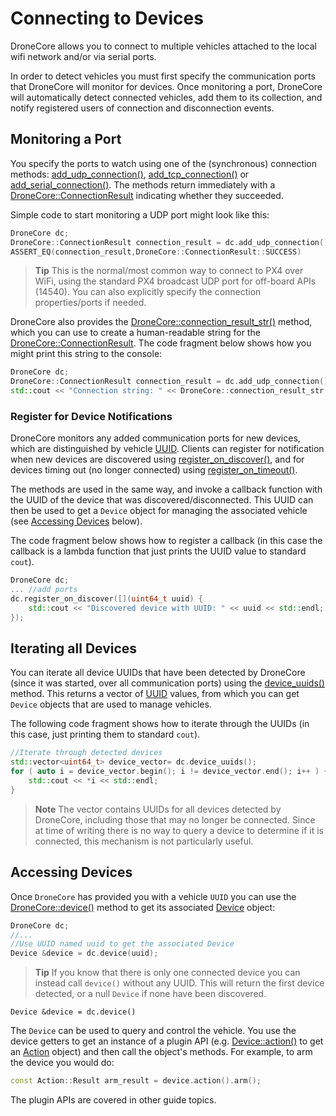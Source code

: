 # Connecting to Devices

DroneCore allows you to connect to multiple vehicles attached to the local wifi network and/or via serial ports. 

In order to detect vehicles you must first specify the communication ports that DroneCore will monitor for devices. Once monitoring a port, DroneCore will automatically detect connected vehicles, add them to its collection, and notify registered users of connection and disconnection events.

## Monitoring a Port

You specify the ports to watch using one of the (synchronous) connection methods: [add_udp_connection()](../api_reference/classdronecore_1_1_drone_core.md#classdronecore_1_1_drone_core_1ae4d3a7e5cc46d9570beaafdb5f19a1a8), [add_tcp_connection()](../api_reference/classdronecore_1_1_drone_core.md#classdronecore_1_1_drone_core_1ae3c2a16c464fda4cfadce0ec1426bb77) or [add_serial_connection()](../api_reference/classdronecore_1_1_drone_core.md#classdronecore_1_1_drone_core_1aa0e24650330b64753e663cfba51c0292). The methods return immediately with a [DroneCore::ConnectionResult](../api_reference/classdronecore_1_1_drone_core.md#classdronecore_1_1_drone_core_1a9bdf4a0267d4851342617bdbcbbeead7) indicating whether they succeeded. 

Simple code to start monitoring a UDP port might look like this:

```cpp
DroneCore dc;
DroneCore::ConnectionResult connection_result = dc.add_udp_connection();
ASSERT_EQ(connection_result,DroneCore::ConnectionResult::SUCCESS)
```

> **Tip** This is the normal/most common way to connect to PX4 over WiFi, using the standard PX4 broadcast UDP port for off-board APIs (14540). You can also explicitly specify the connection properties/ports if needed.

DroneCore also provides the [DroneCore::connection_result_str()](../api_reference/classdronecore_1_1_drone_core.md#classdronecore_1_1_drone_core_1a84c40dcefcafe888c38a5ed8dd93b0af) method, which you can use to create a human-readable string for the [DroneCore::ConnectionResult](../api_reference/classdronecore_1_1_drone_core.md#classdronecore_1_1_drone_core_1a9bdf4a0267d4851342617bdbcbbeead7). The code fragment below shows how you might print this string to the console:
```cpp
DroneCore dc;
DroneCore::ConnectionResult connection_result = dc.add_udp_connection();
std::cout << "Connection string: " << DroneCore::connection_result_str(connection_result) << std::endl;
```

### Register for Device Notifications

DroneCore monitors any added communication ports for new devices, which are distinguished by vehicle [UUID](../api_reference/classdronecore_1_1_info.md#classdronecore_1_1_info_1a49c7dd5f1a369c8296f0c3a2443bc031).  Clients can register for notification when new devices are discovered using [register_on_discover()](../api_reference/classdronecore_1_1_drone_core.md#classdronecore_1_1_drone_core_1a864ec7349eba67b02b8b3792f6c388f9), and for devices timing out (no longer connected) using [register_on_timeout()](../api_reference/classdronecore_1_1_drone_core.md#classdronecore_1_1_drone_core_1ad8c0dc0100449d21a46a787c810e8978). 

The methods are used in the same way, and invoke a callback function with the UUID of the device that was discovered/disconnected. This UUID can then be used to get a `Device` object for managing the associated vehicle (see [Accessing Devices](#accessing-devices) below).

The code fragment below shows how to register a callback (in this case the callback is a lambda function that just prints the UUID value to standard `cout`).

```cpp
DroneCore dc;
... //add ports
dc.register_on_discover([](uint64_t uuid) {
    std::cout << "Discovered device with UUID: " << uuid << std::endl;
});
```

## Iterating all Devices

You can iterate all device UUIDs that have been detected by DroneCore 
(since it was started, over all communication ports) using the [device_uuids()](../api_reference/classdronecore_1_1_drone_core.md#classdronecore_1_1_drone_core_1a20490717da3893be2c6965b905a7c1db) method. This returns a vector of [UUID](../api_reference/classdronecore_1_1_info.md#classdronecore_1_1_info_1a49c7dd5f1a369c8296f0c3a2443bc031) values, from which you can get `Device` objects that are used to manage vehicles. 

The following code fragment shows how to iterate through the UUIDs (in this case, just printing them to standard `cout`).

```cpp
//Iterate through detected devices
std::vector<uint64_t> device_vector= dc.device_uuids();
for ( auto i = device_vector.begin(); i != device_vector.end(); i++ ) {
    std::cout << *i << std::endl;
}
```

> **Note** The vector contains UUIDs for all devices detected by DroneCore, including those that may no longer be connected. 
Since at time of writing there is no way to query a device to determine if it is connected, this mechanism is not particularly useful.


## Accessing Devices

Once `DroneCore` has provided you with a vehicle `UUID` you can use the [DroneCore::device()](../api_reference/classdronecore_1_1_drone_core.md#classdronecore_1_1_drone_core_1a5bac6e419e56a1f77a51adef98e94e7c) method to get its associated [Device](../api_reference/classdronecore_1_1_device.md) object:

```cpp
DroneCore dc;
//... 
//Use UUID named uuid to get the associated Device
Device &device = dc.device(uuid);
```

> **Tip** If you know that there is only one connected device you can instead call `device()` without any UUID. This will 
return the first device detected, or a null `Device` if none have been discovered.
```
Device &device = dc.device()
```

The `Device` can be used to query and control the vehicle. You use the device getters to get an instance of a plugin API (e.g. [Device::action()](../api_reference/classdronecore_1_1_device.md#classdronecore_1_1_device_plugin_container_1aea48bd55b1ace227ebb56690794c2192) to get an [Action](../api_reference/classdronecore_1_1_action.md) object) and then call the object's methods. For example, to arm the device you would do:
```cpp
const Action::Result arm_result = device.action().arm();
```
The plugin APIs are covered in other guide topics.